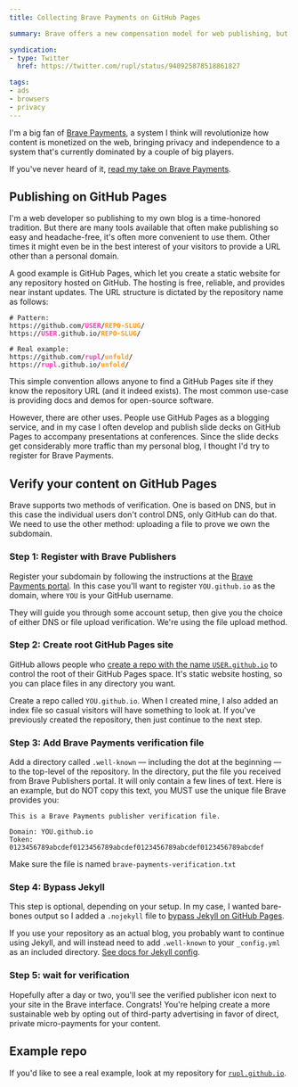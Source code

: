 ```yaml
---
title: Collecting Brave Payments on GitHub Pages

summary: Brave offers a new compensation model for web publishing, but people often publish on subdomains they don't directly control. Learn how to verify your USER.github.io domain with Brave Publishers.

syndication:
- type: Twitter
  href: https://twitter.com/rupl/status/940925878518861827

tags:
- ads
- browsers
- privacy
---
```


I'm a big fan of [Brave Payments](https://brave.com/publishers), a system I think will revolutionize how content is monetized on the web, bringing privacy and independence to a system that's currently dominated by a couple of big players.

If you've never heard of it, [read my take on Brave Payments](/blog/brave-payments).

## Publishing on GitHub Pages

I'm a web developer so publishing to my own blog is a time-honored tradition. But there are many tools available that often make publishing so easy and headache-free, it's often more convenient to use them. Other times it might even be in the best interest of your visitors to provide a URL other than a personal domain.

A good example is GitHub Pages, which let you create a static website for any repository hosted on GitHub. The hosting is free, reliable, and provides near instant updates. The URL structure is dictated by the repository name as follows:

<pre><code class="language-none"># Pattern:
https://github.com/<strong style="color: #ff33bb">USER</strong>/<strong style="color: #ff9911">REPO-SLUG</strong>/
https://<strong style="color: #ff33bb">USER</strong>.github.io/<strong style="color: #ff9911">REPO-SLUG</strong>/

# Real example:
https://github.com/<strong style="color: #ff33bb">rupl</strong>/<strong style="color: #ff9911">unfold</strong>/
https://<strong style="color: #ff33bb">rupl</strong>.github.io/<strong style="color: #ff9911">unfold</strong>/
</code></pre>

This simple convention allows anyone to find a GitHub Pages site if they know the repository URL (and it indeed exists). The most common use-case is providing docs and demos for open-source software.

However, there are other uses. People use GitHub Pages as a blogging service, and in my case I often develop and publish slide decks on GitHub Pages to accompany presentations at conferences. Since the slide decks get considerably more traffic than my personal blog, I thought I'd try to register for Brave Payments.

## Verify your content on GitHub Pages

Brave supports two methods of verification. One is based on DNS, but in this case the individual users don't control DNS, only GitHub can do that. We need to use the other method: uploading a file to prove we own the subdomain.

### Step 1: Register with Brave Publishers

Register your subdomain by following the instructions at the [Brave Payments portal](https://publishers.basicattentiontoken.org/). In this case you'll want to register `YOU.github.io` as the domain, where `YOU` is your GitHub username.

They will guide you through some account setup, then give you the choice of either DNS or file upload verification. We're using the file upload method.

### Step 2: Create root GitHub Pages site

GitHub allows people who [create a repo with the name `USER.github.io`](https://pages.github.com/#user-site) to control the root of their GitHub Pages space. It's static website hosting, so you can place files in any directory you want.

Create a repo called `YOU.github.io`. When I created mine, I also added an index file so casual visitors will have something to look at. If you've previously created the repository, then just continue to the next step.

### Step 3: Add Brave Payments verification file

Add a directory called `.well-known` — including the dot at the beginning — to the top-level of the repository. In the directory, put the file you received from Brave Publishers portal. It will only contain a few lines of text. Here is an example, but do NOT copy this text, you MUST use the unique file Brave provides you:

```none
This is a Brave Payments publisher verification file.

Domain: YOU.github.io
Token: 0123456789abcdef0123456789abcdef0123456789abcdef0123456789abcdef
```

Make sure the file is named `brave-payments-verification.txt`

### Step 4: Bypass Jekyll

This step is optional, depending on your setup. In my case, I wanted bare-bones output so I added a `.nojekyll` file to [bypass Jekyll on GitHub Pages](https://github.com/blog/572-bypassing-jekyll-on-github-pages).

If you use your repository as an actual blog, you probably want to continue using Jekyll, and will instead need to add `.well-known` to your `_config.yml` as an included directory. [See docs for Jekyll config](https://jekyllrb.com/docs/configuration/).

### Step 5: wait for verification

Hopefully after a day or two, you'll see the verified publisher icon next to your site in the Brave interface. Congrats! You're helping create a more sustainable web by opting out of third-party advertising in favor of direct, private micro-payments for your content.

## Example repo

If you'd like to see a real example, look at my repository for [`rupl.github.io`](https://github.com/rupl/rupl.github.io).

